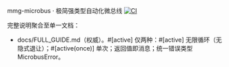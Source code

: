 mmg-microbus · 极简强类型自动化微总线
[![CI](https://github.com/eternamaze/mmg-microbus/actions/workflows/ci.yml/badge.svg)](https://github.com/eternamaze/mmg-microbus/actions/workflows/ci.yml)

完整说明聚合至单一文档：
- docs/FULL_GUIDE.md（权威）。#[active] 仅两种：#[active] 无限循环（无隐式退让）；#[active(once)] 单次；返回值即消息；统一错误类型 MicrobusError。
